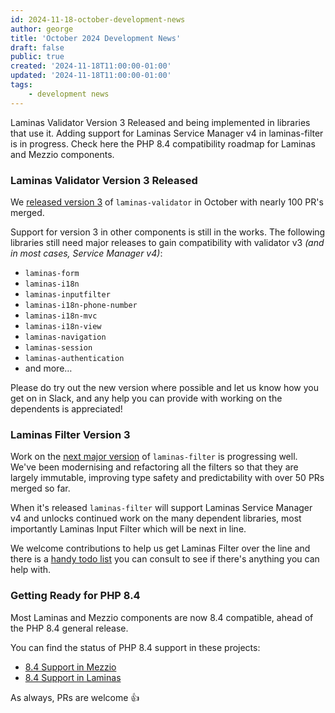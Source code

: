 ```yaml
---
id: 2024-11-18-october-development-news
author: george
title: 'October 2024 Development News'
draft: false
public: true
created: '2024-11-18T11:00:00-01:00'
updated: '2024-11-18T11:00:00-01:00'
tags:
    - development news
---
```


Laminas Validator Version 3 Released and being implemented in libraries that use it.
Adding support for Laminas Service Manager v4 in laminas-filter is in progress.
Check here the PHP 8.4 compatibility roadmap for Laminas and Mezzio components.

<!--- EXTENDED -->

### Laminas Validator Version 3 Released

We [released version 3](https://github.com/laminas/laminas-validator/releases/tag/3.0.0) of `laminas-validator` in October with nearly 100 PR's merged.

Support for version 3 in other components is still in the works. The following libraries still need major releases to gain compatibility with validator v3 _(and in most cases, Service Manager v4)_:

- `laminas-form`
- `laminas-i18n`
- `laminas-inputfilter`
- `laminas-i18n-phone-number`
- `laminas-i18n-mvc`
- `laminas-i18n-view`
- `laminas-navigation`
- `laminas-session`
- `laminas-authentication`
- and more…

Please do try out the new version where possible and let us know how you get on in Slack, and any help you can provide with working on the dependents is appreciated!

### Laminas Filter Version 3

Work on the [next major version](https://github.com/laminas/laminas-filter/milestone/4) of `laminas-filter` is progressing well.
We've been modernising and refactoring all the filters so that they are largely immutable, improving type safety and predictability with over 50 PRs merged so far.

When it's released `laminas-filter` will support Laminas Service Manager v4 and unlocks continued work on the many dependent libraries, most importantly Laminas Input Filter which will be next in line.

We welcome contributions to help us get Laminas Filter over the line and there is a [handy todo list](https://github.com/laminas/laminas-filter/issues/177) you can consult to see if there's anything you can help with.

### Getting Ready for PHP 8.4

Most Laminas and Mezzio components are now 8.4 compatible, ahead of the PHP 8.4 general release.

You can find the status of PHP 8.4 support in these projects:

- [8.4 Support in Mezzio](https://github.com/orgs/mezzio/projects/8)
- [8.4 Support in Laminas](https://github.com/orgs/laminas/projects/37)

As always, PRs are welcome 👍
